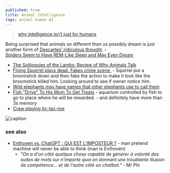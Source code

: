 ```yaml
---
published: true
title: Animal Intelligence
tags: animal human AI
---
```

> [why intelligence isn’t just for humans](https://news.ycombinator.com/item?id=31730127)

Being surprised that animals so different than us possibly dream is just another form of [Descartes’ ridiculous thought](https://www.cambridge.org/core/journals/canadian-journal-of-philosophy/article/abs/descartes-on-the-animal-within-and-the-animals-without/78F88E65AFD6B17B36E1C964A0131A34). - [ 	
	Spiders Seem to Have REM-Like Sleep and May Even Dream](https://news.ycombinator.com/item?id=32396061)
    
- [The Soliloquies of the Lambs: Review of Why Animals Talk](https://news.ycombinator.com/item?id=39324040)
- [Flying Squirrel plays dead. Fakes crime scene.](https://www.youtube.com/watch?v=f75Vet_sJNo) - Squirrel put a broomstick down and then fake the action to make it look like the broomstick killed him. Looking around to see if owner notice him.
- [	Wild elephants may have names that other elephants use to call them](https://news.ycombinator.com/item?id=40640076)
- [Fish "Drive" To His Mom To Get Treats](https://www.youtube.com/watch?v=SgXlN0x--u8) - aquarium controlled by fish to go to place where he will be rewarded. - and definitely have more than 3s memory
- [Craw playing tic-tac-toe](https://youtube.com/shorts/3K2vFmCkO6o?si=kLAL_m6aXxudesza)

![caption](https://external-content.duckduckgo.com/iu/?u=https%3A%2F%2Fkronos-images.schoolmouv.fr%2F1-fnx-hlp-c18-img01-v2.png&f=1&nofb=1)

### see also
- [Enthoven vs. ChatGPT : QUI EST L'IMPOSTEUR ?](https://www.youtube.com/watch?v=dOF9vc5tLJ4) - man pretend machine will never be able to think (man is Enthoven)
	- _"On a d'un côté quelque chose capable de générer à volonté des suites de mots sur n'importe quoi en donnant une troublante illusion de compétence... et de l'autre côté un chatbot."_ - Mr Phi
